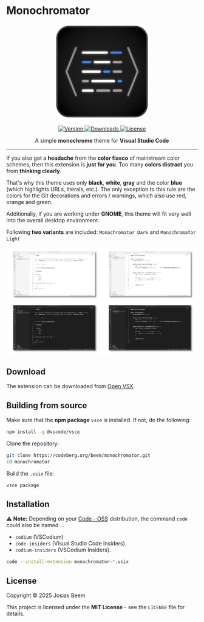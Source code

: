 # Monochromator

<p align="center">
  <img src="./images/icon.png" height=250 width=250 />
</p>

<p align="center">
  <a href="https://open-vsx.org/extension/beem/monochromator">
    <img src="https://img.shields.io/open-vsx/v/beem/monochromator?label=Version&color=%233584e4" alt="Version" />
  </a>
  <a href="https://open-vsx.org/extension/beem/monochromator">
    <img src="https://img.shields.io/open-vsx/dt/beem/monochromator?label=Downloads&color=%233584e4" alt="Downloads" />
  </a>
  <a href="https://codeberg.org/beem/monochromator/raw/branch/master/LICENSE">
    <img src="https://img.shields.io/badge/License-MIT-%233584e4" alt="License" />
  </a>
</p>

<p align="center">
  A simple <b>monochrome</b> theme for <b>Visual Studio Code</b>
</p>

---

If you also get a **headache** from the **color fiasco** of mainstream color schemes, then this extension is **just for you**. Too many **colors distract** you from **thinking clearly**.

That's why this theme uses only **black**, **white**, **gray** and the color **blue** (which highlights URLs, literals, etc.). The only exception to this rule are the colors for the Git decorations and errors / warnings, which also use red, orange and green.

Additionally, if you are working under **GNOME**, this theme will fit very well into the overall desktop environment.

Following **two variants** are included: `Monochromator Dark` and `Monochromator Light`

![Screenshots](./images/screenshots.png)

## Download

The extension can be downloaded from [Open VSX](https://open-vsx.org/extension/beem/monochromator).

## Building from source

Make sure that the **npm package** `vsce` is installed. If not, do the following:

```sh
npm install -g @vscode/vsce
```

Clone the repository:

```sh
git clone https://codeberg.org/beem/monochromator.git
cd monochromator
```

Build the `.vsix` file:

```sh
vsce package
```

## Installation

⚠️ **Note:** Depending on your [Code - OSS](https://github.com/microsoft/vscode) distribution, the command `code` could also be named ...
- `codium` (VSCodium)
- `code-insiders` (Visual Studio Code Insiders)
- `codium-insiders` (VSCodium Insiders).

```sh
code --install-extension monochromator-*.vsix
```

## License

Copyright © 2025 Josias Beem

This project is licensed under the **MIT License** - see the `LICENSE` file for details.
